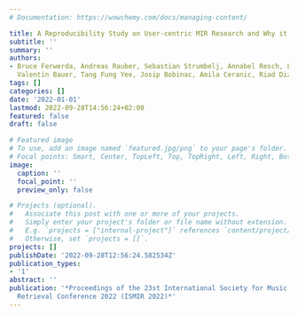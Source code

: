 ```yaml
---
# Documentation: https://wowchemy.com/docs/managing-content/

title: A Reproducibility Study on User-centric MIR Research and Why it is Important
subtitle: ''
summary: ''
authors:
- Bruce Ferwerda, Andreas Rauber, Sebastian Strumbelj, Annabel Resch, Laurenz Tomandl,
  Valentin Bauer, Tang Fung Yee, Josip Bobinac, Amila Ceranic, Riad Dizdar Peter Knees
tags: []
categories: []
date: '2022-01-01'
lastmod: 2022-09-28T14:56:24+02:00
featured: false
draft: false

# Featured image
# To use, add an image named `featured.jpg/png` to your page's folder.
# Focal points: Smart, Center, TopLeft, Top, TopRight, Left, Right, BottomLeft, Bottom, BottomRight.
image:
  caption: ''
  focal_point: ''
  preview_only: false

# Projects (optional).
#   Associate this post with one or more of your projects.
#   Simply enter your project's folder or file name without extension.
#   E.g. `projects = ["internal-project"]` references `content/project/deep-learning/index.md`.
#   Otherwise, set `projects = []`.
projects: []
publishDate: '2022-09-28T12:56:24.582534Z'
publication_types:
- '1'
abstract: ''
publication: '*Proceedings of the 23st International Society for Music Information
  Retrieval Conference 2022 (ISMIR 2022)*'
---
```

